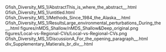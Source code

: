 Gfish_Diversity_MS_1/AbstractThis_is_where_the_abstract__.html
Gfish_Diversity_MS_1/untitled.html
Gfish_Diversity_MS_1/Methods_Since_1984_the_Alaska__.html
Gfish_Diversity_MS_1/ResultsLarge_environmental_perturbations_During_the__.html
figures/nMDS_Shallow/nMDS_Shallow&Deep_original.png
figures/Local-vs-Regional-CVs/Local-vs-Regional-CVs.png
Gfish_Diversity_MS_1/DiscussionA_For_the_opening_paragraph__.html
div_Supplementary_Matierals_br_div__.html
